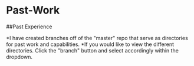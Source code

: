 # Past-Work
##Past Experience

*I have created branches off of the "master" repo that serve as directories for past work and capabilities. 
*If you would like to view the different directories. Click the "branch" button and select accordingly within the dropdown. 

